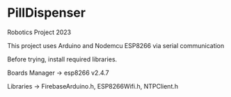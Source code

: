 # PillDispenser
Robotics Project 2023

This project uses Arduino and Nodemcu ESP8266 via serial communication


Before trying, install required libraries.

Boards Manager -> esp8266 v2.4.7

Libraries -> FirebaseArduino.h, ESP8266Wifi.h, NTPClient.h
